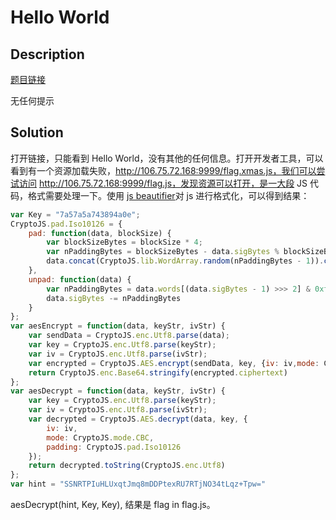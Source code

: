 # Hello World

## Description

[题目链接](http://106.75.72.168:9999/)

无任何提示

## Solution

打开链接，只能看到 Hello World，没有其他的任何信息。打开开发者工具，可以看到有一个资源加载失败，http://106.75.72.168:9999/flag.xmas.js，我们可以尝试访问 http://106.75.72.168:9999/flag.js，发现资源可以打开，是一大段 JS 代码，格式需要处理一下。使用 [js beautifier](http://jsbeautifier.org/)对 js 进行格式化，可以得到结果：

```javascript
var Key = "7a57a5a743894a0e";
CryptoJS.pad.Iso10126 = {
    pad: function(data, blockSize) {
        var blockSizeBytes = blockSize * 4;
        var nPaddingBytes = blockSizeBytes - data.sigBytes % blockSizeBytes;
        data.concat(CryptoJS.lib.WordArray.random(nPaddingBytes - 1)).concat(CryptoJS.lib.WordArray.create([nPaddingBytes << 24], 1))
    },
    unpad: function(data) {
        var nPaddingBytes = data.words[(data.sigBytes - 1) >>> 2] & 0xff;
        data.sigBytes -= nPaddingBytes
    }
};
var aesEncrypt = function(data, keyStr, ivStr) {
    var sendData = CryptoJS.enc.Utf8.parse(data);
    var key = CryptoJS.enc.Utf8.parse(keyStr);
    var iv = CryptoJS.enc.Utf8.parse(ivStr);
    var encrypted = CryptoJS.AES.encrypt(sendData, key, {iv: iv,mode: CryptoJS.mode.CBC,padding: CryptoJS.pad.Iso10126});
    return CryptoJS.enc.Base64.stringify(encrypted.ciphertext)
};
var aesDecrypt = function(data, keyStr, ivStr) {
    var key = CryptoJS.enc.Utf8.parse(keyStr);
    var iv = CryptoJS.enc.Utf8.parse(ivStr);
    var decrypted = CryptoJS.AES.decrypt(data, key, {
        iv: iv,
        mode: CryptoJS.mode.CBC,
        padding: CryptoJS.pad.Iso10126
    });
    return decrypted.toString(CryptoJS.enc.Utf8)
};
var hint = "SSNRTPIuHLUxqtJmq8mDDPtexRU7RTjNO34tLqz+Tpw="
```

aesDecrypt(hint, Key, Key), 结果是 flag in flag.js。
